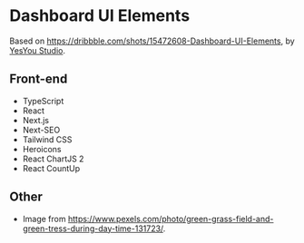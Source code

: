 # Dashboard UI Elements

Based on https://dribbble.com/shots/15472608-Dashboard-UI-Elements, by [YesYou Studio](https://dribbble.com/yesyou).

## Front-end

- TypeScript
- React
- Next.js
- Next-SEO
- Tailwind CSS
- Heroicons
- React ChartJS 2
- React CountUp

## Other

- Image from https://www.pexels.com/photo/green-grass-field-and-green-tress-during-day-time-131723/.
